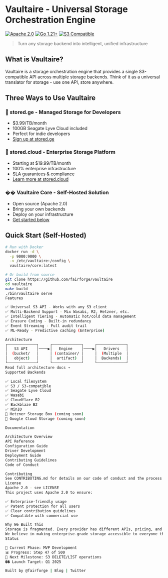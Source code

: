# Vaultaire - Universal Storage Orchestration Engine

[![Apache 2.0](https://img.shields.io/badge/license-Apache%202.0-blue.svg)](LICENSE)
[![Go 1.21+](https://img.shields.io/badge/go-1.21+-00ADD8.svg)](https://go.dev/)
[![S3 Compatible](https://img.shields.io/badge/S3-Compatible-orange.svg)](docs/s3-api.md)

> Turn any storage backend into intelligent, unified infrastructure

## What is Vaultaire?

Vaultaire is a storage orchestration engine that provides a single S3-compatible API across multiple storage backends. Think of it as a universal translator for storage - use one API, store anywhere.

## Three Ways to Use Vaultaire

### 🚀 stored.ge - Managed Storage for Developers
- $3.99/TB/month
- 100GB Seagate Lyve Cloud included
- Perfect for indie developers
- [Sign up at stored.ge](https://stored.ge)

### 🏢 stored.cloud - Enterprise Storage Platform  
- Starting at $19.99/TB/month
- 100% enterprise infrastructure
- SLA guarantees & compliance
- [Learn more at stored.cloud](https://stored.cloud)

### ��️ Vaultaire Core - Self-Hosted Solution
- Open source (Apache 2.0)
- Bring your own backends
- Deploy on your infrastructure
- [Get started below](#quick-start)

## Quick Start (Self-Hosted)

```bash
# Run with Docker
docker run -d \
  -p 9000:9000 \
  -v /etc/vaultaire:/config \
  vaultaire/core:latest

# Or build from source
git clone https://github.com/fairforge/vaultaire
cd vaultaire
make build
./bin/vaultaire serve
Features

✅ Universal S3 API - Works with any S3 client
✅ Multi-Backend Support - Mix Wasabi, R2, Hetzner, etc.
✅ Intelligent Tiering - Automatic hot/cold data management
✅ Erasure Coding - Built-in redundancy
✅ Event Streaming - Full audit trail
✅ ML-Ready - Predictive caching (Enterprise)

Architecture
┌─────────────┐     ┌─────────────┐     ┌─────────────┐
│   S3 API    │────▶│   Engine    │────▶│   Drivers   │
│  (bucket/   │     │ (container/ │     │  (Multiple  │
│   object)   │     │  artifact)  │     │  Backends)  │
└─────────────┘     └─────────────┘     └─────────────┘
Read full architecture docs →
Supported Backends

✅ Local filesystem
✅ S3 / S3-compatible
✅ Seagate Lyve Cloud
✅ Wasabi
✅ Cloudflare R2
✅ Backblaze B2
✅ MinIO
🔄 Hetzner Storage Box (coming soon)
🔄 Google Cloud Storage (coming soon)

Documentation

Architecture Overview
API Reference
Configuration Guide
Driver Development
Deployment Guide
Contributing Guidelines
Code of Conduct

Contributing
See CONTRIBUTING.md for details on our code of conduct and the process for submitting pull requests.
License
Apache 2.0 - see LICENSE
This project uses Apache 2.0 to ensure:

✅ Enterprise-friendly usage
✅ Patent protection for all users
✅ Clear contribution guidelines
✅ Compatible with commercial use

Why We Built This
Storage is fragmented. Every provider has different APIs, pricing, and capabilities. Vaultaire unifies them all behind a single, intelligent interface.
We believe in making enterprise-grade storage accessible to everyone through intelligent orchestration.
Status

🚧 Current Phase: MVP Development
📊 Progress: Step 47 of 500
🎯 Next Milestone: S3 DELETE/LIST operations
�� Launch Target: Q1 2025

Built by @fairforge | Blog | Twitter
